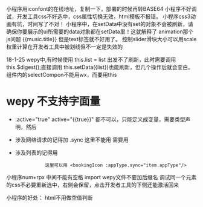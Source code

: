 小程序用iconfont的在线地址，复制一下，部署的时候再转BASE64
小程序不好调试，开发工具css不好选中，css属性切换无效，html模板不报错。
小程序css3动画有坑，时间写了不对！
小程序中，在setData中没有set的对象不会被刷新，请确保你要展示的ui所需要的data对象都在setData里！这就解释了 animation那个js问题
<view class="{{['title',music.isHot&&'hot',music.isNew&&'new']}}">{{music.title}}</view> 但是text标签就不好用了。
控制slider滑块大小可以用scale
权重计算在开发者工具中被划线但不一定是失效的

18-1-25
wepy中,有时候使用 this.list = list 出发不了刷新，此时需要调用 this.$digest();直接调用 this.setData({list})也能刷新，但几个操作后就会变白。
组件内的selectCompon不能用wx，而要用this

# wepy 不支持字面量
- :active="true"  active="{{true}}"  都不可以，只能定义成变量，需要类型声明，然后       <steps :steps="steps"></steps>
- 涉及网络请求的记得加 .sync  这里不能用 <bookingIcon :appType.sync="item.appType"/> 需要用 <bookingIcon :appType.sync="appType"/>
- 涉及列表的记得用 <repeat for="{{grouplist.list}}" item="item">
                      <bookingIcon :appType.sync="item.appType"/>
                 </repeat>

                 这里可以用 <bookingIcon :appType.sync="item.appType"/>


小程序num+rpx 中间不能有空格
import wepy文件不要加后缀名
调试同一个元素的css不必要重新选中，右侧会保留，点击开发者工具的下侧还能激活回来

小程序的好处：  html不用做空值判断
